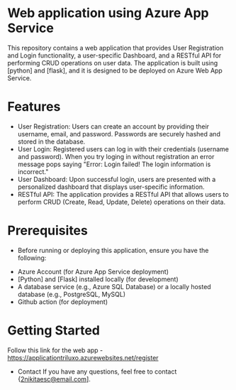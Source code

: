 # Web application using Azure App Service

This repository contains a web application that provides User Registration and Login functionality, a user-specific Dashboard, and a RESTful API for performing CRUD operations on user data. The application is built using [python] and [flask], and it is designed to be deployed on Azure Web App Service.

# Features

* User Registration: Users can create an account by providing their username, email, and password. Passwords are securely hashed and stored in the database. 
* User Login: Registered users can log in with their credentials (username and password). When you try loging in without registration an error message pops saying "Error: Login failed! The login information is incorrect."
* User Dashboard: Upon successful login, users are presented with a personalized dashboard that displays user-specific information.
* RESTful API: The application provides a RESTful API that allows users to perform CRUD (Create, Read, Update, Delete) operations on their data.

# Prerequisites 
- Before running or deploying this application, ensure you have the following:

* Azure Account (for Azure App Service deployment) 
* [Python] and [Flask] installed locally (for development) 
* A database service (e.g., Azure SQL Database) or a locally hosted database (e.g., PostgreSQL, MySQL) 
* Github action (for deployment)

# Getting Started 
Follow this link for the web app - https://applicationtriluxo.azurewebsites.net/register

* Contact If you have any questions, feel free to contact {2nikitaesc@email.com].
